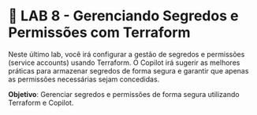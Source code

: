 
# 📝 LAB 8 - Gerenciando Segredos e Permissões com Terraform

Neste último lab, você irá configurar a gestão de segredos e permissões (service accounts) usando Terraform. O Copilot irá sugerir as melhores práticas para armazenar segredos de forma segura e garantir que apenas as permissões necessárias sejam concedidas.

**Objetivo**: Gerenciar segredos e permissões de forma segura utilizando Terraform e Copilot.